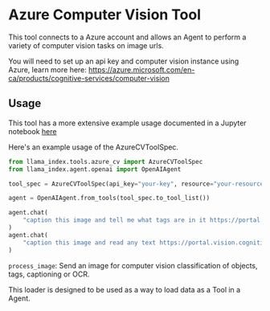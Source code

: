# Azure Computer Vision Tool

This tool connects to a Azure account and allows an Agent to perform a variety of computer vision tasks on image urls.

You will need to set up an api key and computer vision instance using Azure, learn more here: https://azure.microsoft.com/en-ca/products/cognitive-services/computer-vision

## Usage

This tool has a more extensive example usage documented in a Jupyter notebook [here](https://github.com/emptycrown/llama-hub/tree/main/llama_hub/tools/notebooks/azure_vision.ipynb)

Here's an example usage of the AzureCVToolSpec.

```python
from llama_index.tools.azure_cv import AzureCVToolSpec
from llama_index.agent.openai import OpenAIAgent

tool_spec = AzureCVToolSpec(api_key="your-key", resource="your-resource")

agent = OpenAIAgent.from_tools(tool_spec.to_tool_list())

agent.chat(
    "caption this image and tell me what tags are in it https://portal.vision.cognitive.azure.com/dist/assets/ImageCaptioningSample1-bbe41ac5.png"
)
agent.chat(
    "caption this image and read any text https://portal.vision.cognitive.azure.com/dist/assets/OCR3-4782f088.jpg"
)
```

`process_image`: Send an image for computer vision classification of objects, tags, captioning or OCR.

This loader is designed to be used as a way to load data as a Tool in a Agent.
